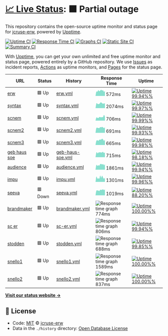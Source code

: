 # [📈 Live Status](https://jcruse-erw.github.io/UptimeReport): <!--live status--> **🟧 Partial outage**

This repository contains the open-source uptime monitor and status page for [jcruse-erw](https://jcruse-erw.github.io/UptimeReport), powered by [Upptime](https://github.com/upptime/upptime).

[![Uptime CI](https://github.com/koj-co/upptime/workflows/Uptime%20CI/badge.svg)](https://github.com/koj-co/upptime/actions?query=workflow%3A%22Uptime+CI%22)
[![Response Time CI](https://github.com/koj-co/upptime/workflows/Response%20Time%20CI/badge.svg)](https://github.com/koj-co/upptime/actions?query=workflow%3A%22Response+Time+CI%22)
[![Graphs CI](https://github.com/koj-co/upptime/workflows/Graphs%20CI/badge.svg)](https://github.com/koj-co/upptime/actions?query=workflow%3A%22Graphs+CI%22)
[![Static Site CI](https://github.com/koj-co/upptime/workflows/Static%20Site%20CI/badge.svg)](https://github.com/koj-co/upptime/actions?query=workflow%3A%22Static+Site+CI%22)
[![Summary CI](https://github.com/koj-co/upptime/workflows/Summary%20CI/badge.svg)](https://github.com/koj-co/upptime/actions?query=workflow%3A%22Summary+CI%22)

With [Upptime](https://upptime.js.org), you can get your own unlimited and free uptime monitor and status page, powered entirely by a GitHub repository. We use [Issues](https://github.com/jcruse-erw/UptimeReport/issues) as incident reports, [Actions](https://github.com/jcruse-erw/UptimeReport/actions) as uptime monitors, and [Pages](https://jcruse-erw.github.io/UptimeReport) for the status page.

<!--start: status pages-->
<!-- This summary is generated by Upptime (https://github.com/upptime/upptime) -->
<!-- Do not edit this manually, your changes will be overwritten -->

| URL                                                    | Status  | History                                                                                                | Response Time                                                                     | Uptime                                                                                                                                                                                                                                   |
| ------------------------------------------------------ | ------- | ------------------------------------------------------------------------------------------------------ | --------------------------------------------------------------------------------- | ---------------------------------------------------------------------------------------------------------------------------------------------------------------------------------------------------------------------------------------- |
| [erw](https://e-raumwerk.de)                           | 🟩 Up   | [erw.yml](https://github.com/jcruse-erw/UptimeReport/commits/master/history/erw.yml)                   | <img alt="Response time graph" src="./graphs/erw.png" height="20"> 572ms          | [![Uptime 99.94%%](https://img.shields.io/endpoint?url=https%3A%2F%2Fraw.githubusercontent.com%2Fjcruse-erw%2FUptimeReport%2Fmaster%2Fapi%2Ferw%2Fuptime.json)](https://jcruse-erw.github.io/UptimeReport/history/erw)                   |
| [syntax](https://syntax-systems.com)                   | 🟩 Up   | [syntax.yml](https://github.com/jcruse-erw/UptimeReport/commits/master/history/syntax.yml)             | <img alt="Response time graph" src="./graphs/syntax.png" height="20"> 2074ms      | [![Uptime 99.97%%](https://img.shields.io/endpoint?url=https%3A%2F%2Fraw.githubusercontent.com%2Fjcruse-erw%2FUptimeReport%2Fmaster%2Fapi%2Fsyntax%2Fuptime.json)](https://jcruse-erw.github.io/UptimeReport/history/syntax)             |
| [scnem](https://scnem.com)                             | 🟩 Up   | [scnem.yml](https://github.com/jcruse-erw/UptimeReport/commits/master/history/scnem.yml)               | <img alt="Response time graph" src="./graphs/scnem.png" height="20"> 706ms        | [![Uptime 99.99%%](https://img.shields.io/endpoint?url=https%3A%2F%2Fraw.githubusercontent.com%2Fjcruse-erw%2FUptimeReport%2Fmaster%2Fapi%2Fscnem%2Fuptime.json)](https://jcruse-erw.github.io/UptimeReport/history/scnem)               |
| [scnem2](https://scnem2.com)                           | 🟩 Up   | [scnem2.yml](https://github.com/jcruse-erw/UptimeReport/commits/master/history/scnem2.yml)             | <img alt="Response time graph" src="./graphs/scnem2.png" height="20"> 691ms       | [![Uptime 99.93%%](https://img.shields.io/endpoint?url=https%3A%2F%2Fraw.githubusercontent.com%2Fjcruse-erw%2FUptimeReport%2Fmaster%2Fapi%2Fscnem2%2Fuptime.json)](https://jcruse-erw.github.io/UptimeReport/history/scnem2)             |
| [scnem3](https://scnem3.com)                           | 🟩 Up   | [scnem3.yml](https://github.com/jcruse-erw/UptimeReport/commits/master/history/scnem3.yml)             | <img alt="Response time graph" src="./graphs/scnem3.png" height="20"> 665ms       | [![Uptime 99.98%%](https://img.shields.io/endpoint?url=https%3A%2F%2Fraw.githubusercontent.com%2Fjcruse-erw%2FUptimeReport%2Fmaster%2Fapi%2Fscnem3%2Fuptime.json)](https://jcruse-erw.github.io/UptimeReport/history/scnem3)             |
| [geb haus soe](http://www.geburtshaus-soest.de)        | 🟩 Up   | [geb-haus-soe.yml](https://github.com/jcruse-erw/UptimeReport/commits/master/history/geb-haus-soe.yml) | <img alt="Response time graph" src="./graphs/geb-haus-soe.png" height="20"> 715ms | [![Uptime 98.18%%](https://img.shields.io/endpoint?url=https%3A%2F%2Fraw.githubusercontent.com%2Fjcruse-erw%2FUptimeReport%2Fmaster%2Fapi%2Fgeb-haus-soe%2Fuptime.json)](https://jcruse-erw.github.io/UptimeReport/history/geb-haus-soe) |
| [audience](https://www.audience-soest.de)              | 🟩 Up   | [audience.yml](https://github.com/jcruse-erw/UptimeReport/commits/master/history/audience.yml)         | <img alt="Response time graph" src="./graphs/audience.png" height="20"> 1861ms    | [![Uptime 99.94%%](https://img.shields.io/endpoint?url=https%3A%2F%2Fraw.githubusercontent.com%2Fjcruse-erw%2FUptimeReport%2Fmaster%2Fapi%2Faudience%2Fuptime.json)](https://jcruse-erw.github.io/UptimeReport/history/audience)         |
| [impu](https://www.impuls.com)                         | 🟩 Up   | [impu.yml](https://github.com/jcruse-erw/UptimeReport/commits/master/history/impu.yml)                 | <img alt="Response time graph" src="./graphs/impu.png" height="20"> 1301ms        | [![Uptime 99.96%%](https://img.shields.io/endpoint?url=https%3A%2F%2Fraw.githubusercontent.com%2Fjcruse-erw%2FUptimeReport%2Fmaster%2Fapi%2Fimpu%2Fuptime.json)](https://jcruse-erw.github.io/UptimeReport/history/impu)                 |
| [seeva](https://seeva.e-raumwerk.de)                   | 🟥 Down | [seeva.yml](https://github.com/jcruse-erw/UptimeReport/commits/master/history/seeva.yml)               | <img alt="Response time graph" src="./graphs/seeva.png" height="20"> 1019ms       | [![Uptime 88.20%%](https://img.shields.io/endpoint?url=https%3A%2F%2Fraw.githubusercontent.com%2Fjcruse-erw%2FUptimeReport%2Fmaster%2Fapi%2Fseeva%2Fuptime.json)](https://jcruse-erw.github.io/UptimeReport/history/seeva)               |
| [brandmaker](https://brandmaker.azurewebsites.net)     | 🟩 Up   | [brandmaker.yml](https://github.com/jcruse-erw/UptimeReport/commits/master/history/brandmaker.yml)     | <img alt="Response time graph" src="./graphs/brandmaker.png" height="20"> 774ms   | [![Uptime 100.00%%](https://img.shields.io/endpoint?url=https%3A%2F%2Fraw.githubusercontent.com%2Fjcruse-erw%2FUptimeReport%2Fmaster%2Fapi%2Fbrandmaker%2Fuptime.json)](https://jcruse-erw.github.io/UptimeReport/history/brandmaker)    |
| [sc er](https://sc-networks.azurewebsites.net/)        | 🟩 Up   | [sc-er.yml](https://github.com/jcruse-erw/UptimeReport/commits/master/history/sc-er.yml)               | <img alt="Response time graph" src="./graphs/sc-er.png" height="20"> 806ms        | [![Uptime 99.94%%](https://img.shields.io/endpoint?url=https%3A%2F%2Fraw.githubusercontent.com%2Fjcruse-erw%2FUptimeReport%2Fmaster%2Fapi%2Fsc-er%2Fuptime.json)](https://jcruse-erw.github.io/UptimeReport/history/sc-er)               |
| [stodden](https://stodden.de/)                         | 🟩 Up   | [stodden.yml](https://github.com/jcruse-erw/UptimeReport/commits/master/history/stodden.yml)           | <img alt="Response time graph" src="./graphs/stodden.png" height="20"> 688ms      | [![Uptime 99.85%%](https://img.shields.io/endpoint?url=https%3A%2F%2Fraw.githubusercontent.com%2Fjcruse-erw%2FUptimeReport%2Fmaster%2Fapi%2Fstodden%2Fuptime.json)](https://jcruse-erw.github.io/UptimeReport/history/stodden)           |
| [snello1](https://snello-demo-live.azurewebsites.net/) | 🟩 Up   | [snello1.yml](https://github.com/jcruse-erw/UptimeReport/commits/master/history/snello1.yml)           | <img alt="Response time graph" src="./graphs/snello1.png" height="20"> 1589ms     | [![Uptime 100.00%%](https://img.shields.io/endpoint?url=https%3A%2F%2Fraw.githubusercontent.com%2Fjcruse-erw%2FUptimeReport%2Fmaster%2Fapi%2Fsnello1%2Fuptime.json)](https://jcruse-erw.github.io/UptimeReport/history/snello1)          |
| [snello2](https://snello.azurewebsites.net/)           | 🟩 Up   | [snello2.yml](https://github.com/jcruse-erw/UptimeReport/commits/master/history/snello2.yml)           | <img alt="Response time graph" src="./graphs/snello2.png" height="20"> 837ms      | [![Uptime 100.00%%](https://img.shields.io/endpoint?url=https%3A%2F%2Fraw.githubusercontent.com%2Fjcruse-erw%2FUptimeReport%2Fmaster%2Fapi%2Fsnello2%2Fuptime.json)](https://jcruse-erw.github.io/UptimeReport/history/snello2)          |

<!--end: status pages-->

[**Visit our status website →**](https://jcruse-erw.github.io/UptimeReport)

## 📄 License

- Code: [MIT](./LICENSE) © [jcruse-erw](https://jcruse-erw.github.io/UptimeReport)
- Data in the `./history` directory: [Open Database License](https://opendatacommons.org/licenses/odbl/1-0/)
